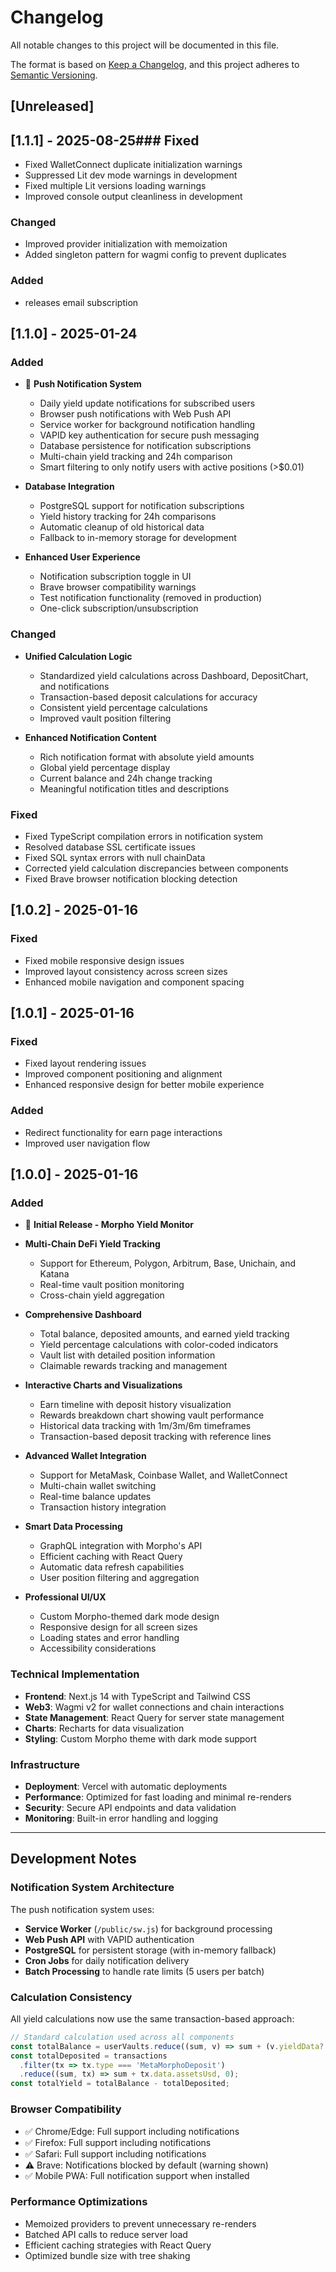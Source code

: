 # Changelog

All notable changes to this project will be documented in this file.

The format is based on [Keep a Changelog](https://keepachangelog.com/en/1.0.0/),
and this project adheres to [Semantic Versioning](https://semver.org/spec/v2.0.0.html).

## [Unreleased]

## [1.1.1] - 2025-08-25### Fixed

- Fixed WalletConnect duplicate initialization warnings
- Suppressed Lit dev mode warnings in development
- Fixed multiple Lit versions loading warnings
- Improved console output cleanliness in development

### Changed

- Improved provider initialization with memoization
- Added singleton pattern for wagmi config to prevent duplicates
### Added
- releases email subscription
## [1.1.0] - 2025-01-24

### Added

- 🔔 **Push Notification System**
  - Daily yield update notifications for subscribed users
  - Browser push notifications with Web Push API
  - Service worker for background notification handling
  - VAPID key authentication for secure push messaging
  - Database persistence for notification subscriptions
  - Multi-chain yield tracking and 24h comparison
  - Smart filtering to only notify users with active positions (>$0.01)

- **Database Integration**
  - PostgreSQL support for notification subscriptions
  - Yield history tracking for 24h comparisons
  - Automatic cleanup of old historical data
  - Fallback to in-memory storage for development

- **Enhanced User Experience**
  - Notification subscription toggle in UI
  - Brave browser compatibility warnings
  - Test notification functionality (removed in production)
  - One-click subscription/unsubscription

### Changed

- **Unified Calculation Logic**
  - Standardized yield calculations across Dashboard, DepositChart, and notifications
  - Transaction-based deposit calculations for accuracy
  - Consistent yield percentage calculations
  - Improved vault position filtering

- **Enhanced Notification Content**
  - Rich notification format with absolute yield amounts
  - Global yield percentage display
  - Current balance and 24h change tracking
  - Meaningful notification titles and descriptions

### Fixed

- Fixed TypeScript compilation errors in notification system
- Resolved database SSL certificate issues
- Fixed SQL syntax errors with null chainData
- Corrected yield calculation discrepancies between components
- Fixed Brave browser notification blocking detection

## [1.0.2] - 2025-01-16

### Fixed

- Fixed mobile responsive design issues
- Improved layout consistency across screen sizes
- Enhanced mobile navigation and component spacing

## [1.0.1] - 2025-01-16

### Fixed

- Fixed layout rendering issues
- Improved component positioning and alignment
- Enhanced responsive design for better mobile experience

### Added

- Redirect functionality for earn page interactions
- Improved user navigation flow

## [1.0.0] - 2025-01-16

### Added

- 🚀 **Initial Release - Morpho Yield Monitor**
- **Multi-Chain DeFi Yield Tracking**
  - Support for Ethereum, Polygon, Arbitrum, Base, Unichain, and Katana
  - Real-time vault position monitoring
  - Cross-chain yield aggregation

- **Comprehensive Dashboard**
  - Total balance, deposited amounts, and earned yield tracking
  - Yield percentage calculations with color-coded indicators
  - Vault list with detailed position information
  - Claimable rewards tracking and management

- **Interactive Charts and Visualizations**
  - Earn timeline with deposit history visualization
  - Rewards breakdown chart showing vault performance
  - Historical data tracking with 1m/3m/6m timeframes
  - Transaction-based deposit tracking with reference lines

- **Advanced Wallet Integration**
  - Support for MetaMask, Coinbase Wallet, and WalletConnect
  - Multi-chain wallet switching
  - Real-time balance updates
  - Transaction history integration

- **Smart Data Processing**
  - GraphQL integration with Morpho's API
  - Efficient caching with React Query
  - Automatic data refresh capabilities
  - User position filtering and aggregation

- **Professional UI/UX**
  - Custom Morpho-themed dark mode design
  - Responsive design for all screen sizes
  - Loading states and error handling
  - Accessibility considerations

### Technical Implementation

- **Frontend**: Next.js 14 with TypeScript and Tailwind CSS
- **Web3**: Wagmi v2 for wallet connections and chain interactions
- **State Management**: React Query for server state management
- **Charts**: Recharts for data visualization
- **Styling**: Custom Morpho theme with dark mode support

### Infrastructure

- **Deployment**: Vercel with automatic deployments
- **Performance**: Optimized for fast loading and minimal re-renders
- **Security**: Secure API endpoints and data validation
- **Monitoring**: Built-in error handling and logging

---

## Development Notes

### Notification System Architecture

The push notification system uses:
- **Service Worker** (`/public/sw.js`) for background processing
- **Web Push API** with VAPID authentication
- **PostgreSQL** for persistent storage (with in-memory fallback)
- **Cron Jobs** for daily notification delivery
- **Batch Processing** to handle rate limits (5 users per batch)

### Calculation Consistency

All yield calculations now use the same transaction-based approach:

```typescript
// Standard calculation used across all components
const totalBalance = userVaults.reduce((sum, v) => sum + (v.yieldData?.currentBalance || 0), 0);
const totalDeposited = transactions
  .filter(tx => tx.type === 'MetaMorphoDeposit')
  .reduce((sum, tx) => sum + tx.data.assetsUsd, 0);
const totalYield = totalBalance - totalDeposited;
```

### Browser Compatibility

- ✅ Chrome/Edge: Full support including notifications
- ✅ Firefox: Full support including notifications  
- ✅ Safari: Full support including notifications
- ⚠️ Brave: Notifications blocked by default (warning shown)
- ✅ Mobile PWA: Full notification support when installed

### Performance Optimizations

- Memoized providers to prevent unnecessary re-renders
- Batched API calls to reduce server load
- Efficient caching strategies with React Query
- Optimized bundle size with tree shaking